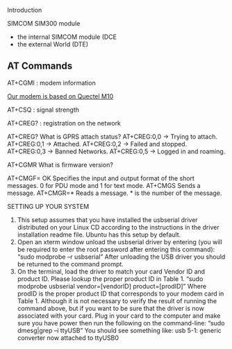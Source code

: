 Introduction

SIMCOM SIM300 module

 - the internal SIMCOM module (DCE
 - the external World (DTE)

AT Commands
----------

AT+CGMI : modem information

[Our modem is based on Quectel M10](http://www.quectel.com/UploadFile/Product/Quectel_M10_GSM_Specification_V3.0.pdf)

AT+CSQ : signal strength

AT+CREG? : registration on the network

AT+CREG?	What is GPRS attach status?	
AT+CREG:0,0 -> Trying to attach.
AT+CREG:0,1 -> Attached.
AT+CREG:0,2 -> Failed and stopped.
AT+CREG:0,3 -> Banned Networks.
AT+CREG:0,5 -> Logged in and roaming.


AT+CGMR	What is firmware version?



AT+CMGF=	OK	Specifies the input and output format of the short messages. 0 for PDU mode and 1 for text mode.
AT+CMGS	 	Sends a message.
AT+CMGR=*	 	Reads a message. * is the number of the message.



SETTING UP YOUR SYSTEM
1. This setup assumes that you have installed the usbserial driver distributed on your
Linux CD according to the instructions in the driver installation readme file. Ubuntu
has this setup by default.
2. Open an xterm window unload the usbserial driver by entering (you will be required
to enter the root password after entering this command):
“sudo modprobe –r usbserial”
After unloading the USB driver you should be returned to the command prompt.
3. On the terminal, load the driver to match your card Vendor ID and product ID.
Please lookup the proper product ID in Table 1.
“sudo modprobe usbserial vendor=[vendorID] product=[prodID]”
Where prodID is the proper product ID that corresponds to your modem card in
Table 1. Although it is not necessary to verify the result of running the command
above, but if you want to be sure that the driver is now associated with your card.
Plug in your card to the computer and make sure you have power then run the
following on the command-line:
“sudo dmesg|grep –i ttyUSB”
You should see something like:
usb 5-1: generic converter now attached to ttyUSB0
